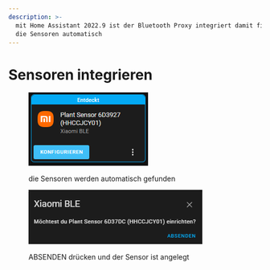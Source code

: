 ```yaml
---
description: >-
  mit Home Assistant 2022.9 ist der Bluetooth Proxy integriert damit findest du
  die Sensoren automatisch
---
```


# Sensoren integrieren

<figure><img src="../../../../.gitbook/assets/image (9).png" alt=""><figcaption><p>die Sensoren werden automatisch gefunden</p></figcaption></figure>

<figure><img src="../../../../.gitbook/assets/image (3).png" alt=""><figcaption><p>ABSENDEN drücken und der Sensor ist angelegt</p></figcaption></figure>
